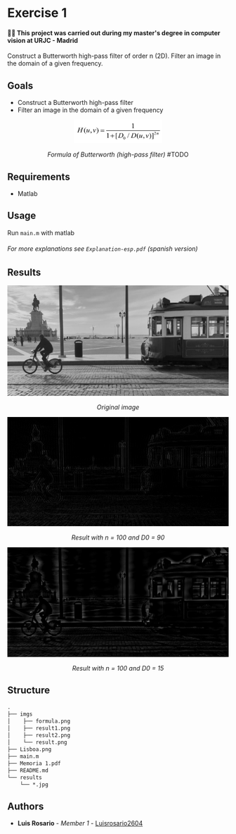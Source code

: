 # Exercise 1

#### 👨‍🎓 This project was carried out during my master's degree in computer vision at URJC - Madrid

Construct a Butterworth high-pass filter of order n (2D).
Filter an image in the domain of a given frequency.

## Goals

- Construct a Butterworth high-pass filter
- Filter an image in the domain of a given frequency

<p align="center">
  <img src="./imgs/formula.png">
</p>
<p align="center">
  <i>Formula of Butterworth (high-pass filter)</i> #TODO
</p>

## Requirements

* Matlab

## Usage

Run ```main.m``` with matlab

###### For more explanations see ```Explanation-esp.pdf``` (spanish version)

## Results

<p align="center">
  <img src="./imgs/result.png">
</p>
<p align="center">
  <i>Original image</i>
</p>

<p align="center">
  <img src="./imgs/result1.png">
</p>
<p align="center">
  <i>Result with n = 100 and D0 = 90</i>
</p>

<p align="center">
  <img src="./imgs/result2.png">
</p>
<p align="center">
  <i>Result with n = 100 and D0 = 15</i>
</p>

## Structure

    .
    ├── imgs
    │    ├── formula.png
    │    ├── result1.png
    │    ├── result2.png
    │    └── result.png
    ├── Lisboa.png
    ├── main.m
    ├── Memoria 1.pdf
    ├── README.md
    └── results
        └── *.jpg

## Authors

* **Luis Rosario** - *Member 1* - [Luisrosario2604](https://github.com/Luisrosario2604)